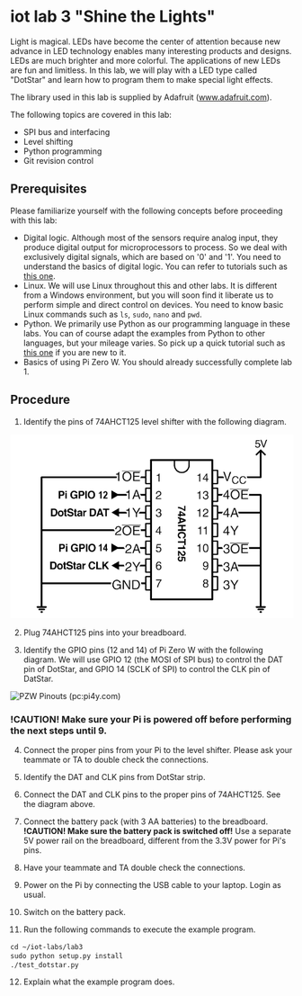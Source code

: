 # iot lab 3 "Shine the Lights"

Light is magical. LEDs have become the center of attention because new advance in LED technology enables many interesting products and designs. LEDs are much brighter and more colorful. The applications of new LEDs are fun and limitless. In this lab, we will play with a LED type called "DotStar" and learn how to program them to make special light effects.      

The library used in this lab is supplied by Adafruit (www.adafruit.com).

The following topics are covered in this lab:
* SPI bus and interfacing
* Level shifting
* Python programming
* Git revision control

## Prerequisites

Please familiarize yourself with the following concepts before proceeding with this lab:
* Digital logic. Although most of the sensors require analog input, they produce digital output for microprocessors to process. So we deal with exclusively digital signals, which are based on '0' and '1'. You need to understand the basics of digital logic. You can refer to tutorials such as [this one](https://learn.sparkfun.com/tutorials/digital-logic).
* Linux. We will use Linux throughout this and other labs. It is different from a Windows environment, but you will soon find it liberate us to perform simple and direct control on devices. You need to know basic Linux commands such as ```ls```, ```sudo```, ```nano``` and ```pwd```.
* Python. We primarily use Python as our programming language in these labs. You can of course adapt the examples from Python to other languages, but your mileage varies. So pick up a quick tutorial such as [this one](https://www.learnpython.org) if you are new to it.
* Basics of using Pi Zero W. You should already successfully complete lab 1.

## Procedure

1. Identify the pins of 74AHCT125 level shifter with the following diagram.

![74AHCT125 pins](https://github.com/ACANETS/iot-labs/blob/master/images/levelshifter_diagram.png) 

2. Plug 74AHCT125 pins into your breadboard.

3. Identify the GPIO pins (12 and 14) of Pi Zero W with the following diagram. We will use GPIO 12 (the MOSI of SPI bus) to control the DAT pin of DotStar, and GPIO 14 (SCLK of SPI) to control the CLK pin of DatStar.

![PZW Pinouts (pc:pi4y.com)](http://pi4j.com/images/j8header-zero.png)

### __!CAUTION!__ Make sure your Pi is powered off before performing the next steps until 9.

4. Connect the proper pins from your Pi to the level shifter. Please ask your teammate or TA to double check the connections.

5. Identify the DAT and CLK pins from DotStar strip.

6. Connect the DAT and CLK pins to the proper pins of 74AHCT125. See the diagram above.

7. Connect the battery pack (with 3 AA batteries) to the breadboard. __!CAUTION! Make sure the battery pack is switched off!__ Use a separate 5V power rail on the breadboard, different from the 3.3V power for Pi's pins.

8. Have your teammate and TA double check the connections.

9. Power on the Pi by connecting the USB cable to your laptop. Login as usual.

10. Switch on the battery pack.

11. Run the following commands to execute the example program.
```
cd ~/iot-labs/lab3
sudo python setup.py install
./test_dotstar.py
```

12. Explain what the example program does.
